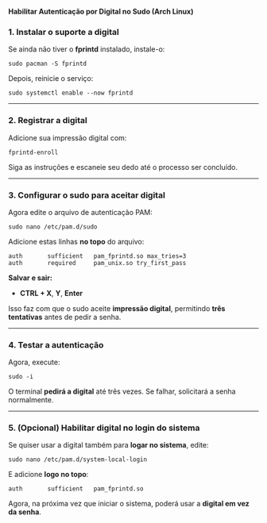 **Habilitar Autenticação por Digital no Sudo (Arch Linux)**

### 1. Instalar o suporte a digital
Se ainda não tiver o **fprintd** instalado, instale-o:

```
sudo pacman -S fprintd
```

Depois, reinicie o serviço:

```
sudo systemctl enable --now fprintd
```

---

### 2. Registrar a digital
Adicione sua impressão digital com:

```
fprintd-enroll
```

Siga as instruções e escaneie seu dedo até o processo ser concluído.

---

### 3. Configurar o sudo para aceitar digital
Agora edite o arquivo de autenticação PAM:

```
sudo nano /etc/pam.d/sudo
```

Adicione estas linhas **no topo** do arquivo:

```
auth       sufficient   pam_fprintd.so max_tries=3
auth       required     pam_unix.so try_first_pass
```

**Salvar e sair:**
- **CTRL + X**, **Y**, **Enter**

Isso faz com que o sudo aceite **impressão digital**, permitindo **três tentativas** antes de pedir a senha.

---

### 4. Testar a autenticação
Agora, execute:

```
sudo -i
```

O terminal **pedirá a digital** até três vezes. Se falhar, solicitará a senha normalmente.

---

### 5. (Opcional) Habilitar digital no login do sistema
Se quiser usar a digital também para **logar no sistema**, edite:

```
sudo nano /etc/pam.d/system-local-login
```

E adicione **logo no topo**:

```
auth       sufficient   pam_fprintd.so
```

Agora, na próxima vez que iniciar o sistema, poderá usar a **digital em vez da senha**.


